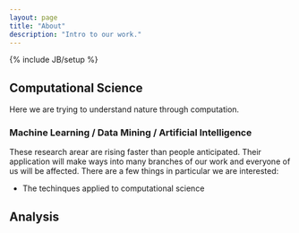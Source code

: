 ```yaml
---
layout: page
title: "About"
description: "Intro to our work."
---
```

{% include JB/setup %}

## Computational Science

Here we are trying to understand nature through computation.

### Machine Learning / Data Mining / Artificial Intelligence

These research arear are rising faster than people anticipated. 
Their application will make ways into many branches of our work and everyone of us will be affected.
There are a few things in particular we are interested:
- The techinques applied to computational science

## Analysis
